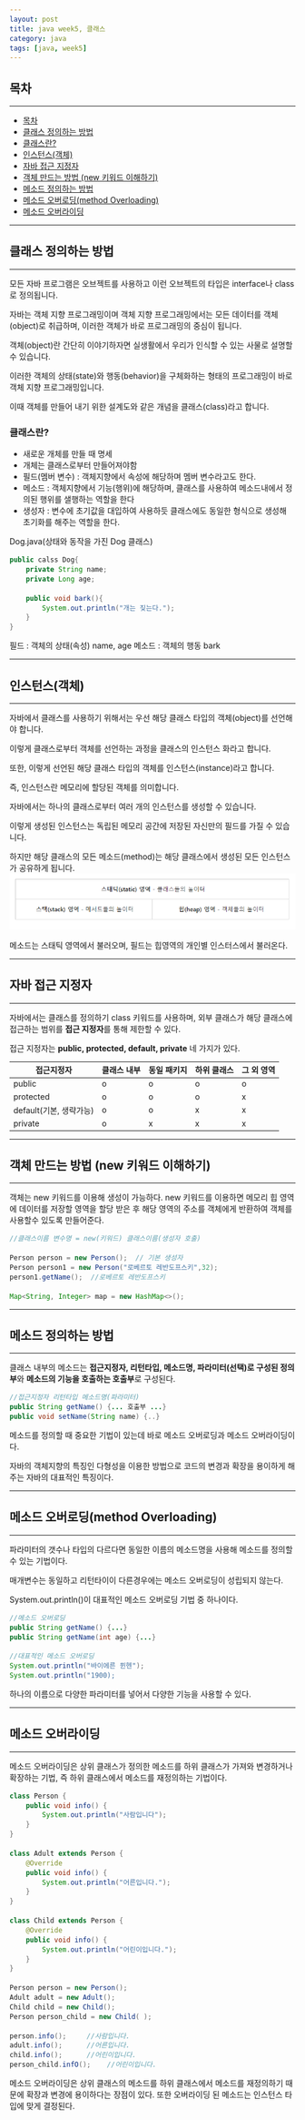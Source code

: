 ```yaml
---
layout: post
title: java week5, 클래스
category: java
tags: [java, week5]
---
```


## 목차

---
- [목차](#목차)
- [클래스 정의하는 방법](#클래스-정의하는-방법)
- [클래스란?](#클래스란)
- [인스턴스(객체)](#인스턴스객체)
- [자바 접근 지정자](#자바-접근-지정자)
- [객체 만드는 방법 (new 키워드 이해하기)](#객체-만드는-방법-new-키워드-이해하기)
- [메소드 정의하는 방법](#메소드-정의하는-방법)
- [메소드 오버로딩(method Overloading)](#메소드-오버로딩method-overloading)
- [메소드 오버라이딩](#메소드-오버라이딩)

---
## 클래스 정의하는 방법

---

모든 자바 프로그램은 오브젝트를 사용하고 이런 오브젝트의 타입은 interface나 class로 정의됩니다.

자바는 객체 지향 프로그래밍이며 객체 지향 프로그래밍에서는 모든 데이터를 객체(object)로 취급하며, 이러한 객체가 바로 프로그래밍의 중심이 됩니다.

객체(object)란 간단히 이야기하자면 실생활에서 우리가 인식할 수 있는 사물로 설명할 수 있습니다.

이러한 객체의 상태(state)와 행동(behavior)을 구체화하는 형태의 프로그래밍이 바로 객체 지향 프로그래밍입니다.

이때 객체를 만들어 내기 위한 설계도와 같은 개념을 클래스(class)라고 합니다.

### 클래스란?
- 새로운 개체를 만들 때 명세
- 개체는 클래스로부터 만들어져야함
- 필드(멤버 변수) : 객체지향에서 속성에 해당하며 멤버 변수라고도 한다.
- 메소드 : 객체지향에서 기능(행위)에 해당하며, 클래스를 사용하여 메소드내에서 정의된 행위를 샐행하는 역할을 한다
- 생성자 : 변수에 초기값을 대입하여 사용하듯 클래스에도 동일한 형식으로 생성해 초기화를 해주는 역할을 한다.

Dog.java(상태와 동작을 가진 Dog 클래스)
```java
public calss Dog{
    private String name;
    private Long age;

    public void bark(){
        System.out.println("개는 짖는다.");
    }
}
```
필드 : 객체의 상태(속성)
    name, age
메소드 : 객체의 행동 bark

---
## 인스턴스(객체)

---
자바에서 클래스를 사용하기 위해서는 우선 해당 클래스 타입의 객체(object)를 선언해야 합니다.

이렇게 클래스로부터 객체를 선언하는 과정을 클래스의 인스턴스 화라고 합니다.

또한, 이렇게 선언된 해당 클래스 타입의 객체를 인스턴스(instance)라고 합니다.

즉, 인스턴스란 메모리에 할당된 객체를 의미합니다.

자바에서는 하나의 클래스로부터 여러 개의 인스턴스를 생성할 수 있습니다.

이렇게 생성된 인스턴스는 독립된 메모리 공간에 저장된 자신만의 필드를 가질 수 있습니다.

하지만 해당 클래스의 모든 메소드(method)는 해당 클래스에서 생성된 모든 인스턴스가 공유하게 됩니다.
![그림](/assets/img/java/week05/01.png)

메소드는 스태틱 영역에서 불러오며, 필드는 힙영역의 개인별 인스터스에서 불러온다.

---
## 자바 접근 지정자

---
자바에서는 클래스를 정의하기 class 키워드를 사용하며, 외부 클래스가 해당 클래스에 접근하는 범위를 **접근 지정자**를 통해 제한할 수 있다.

접근 지정자는 **public, protected, default, private** 네 가지가 있다.

|접근지정자|클래스 내부|동일 패키지|하위 클래스|그 외 영역
|---|---|---|---|---|
|public|o|o|o|o
|protected|o|o|o|x|
|default(기본, 생략가능)|o|o|x|x|
|private|o|x|x|x

---
## 객체 만드는 방법 (new 키워드 이해하기)

---
객체는 new 키워드를 이용해 생성이 가능하다. new 키워드를 이용하면 메모리 힙 영역에 데이터를 저장할 영역을 할당 받은 후 해당 영역의 주소를 객체에게 반환하여 객체를 사용할수 있도록 만들어준다. 
```java
//클래스이름 변수명 = new(키워드) 클래스이름(생성자 호출)

Person person = new Person();  // 기본 생성자
Person person1 = new Person("로베르토 레반도프스키",32); 
person1.getName();  //로베르토 레반도프스키

Map<String, Integer> map = new HashMap<>();
```
---
## 메소드 정의하는 방법

---
클래스 내부의 메소드는 **접근지정자, 리턴타입, 메소드명, 파라미터(선택)로 구성된 정의부**와 **메소드의 기능을 호출하는 호출부**로 구성된다.
```java
//접근지정자 리턴타입 메소드명(파라미터)
public String getName() {... 호출부 ...}
public void setName(String name) {..}
```
메소드를 정의할 때 중요한 기법이 있는데 바로 메소드 오버로딩과 메소드 오버라이딩이다.

자바의 객체지향의 특징인 다형성을 이용한 방법으로 코드의 변경과 확장을 용이하게 해주는 자바의 대표적인 특징이다.

---
## 메소드 오버로딩(method Overloading)

---
파라미터의 갯수나 타입의 다르다면 동일한 이름의 메소드명을 사용해 메소드를 정의할 수 있는 기법이다.

매개변수는 동일하고 리턴타이이 다른경우에는 메소드 오버로딩이 성립되지 않는다.

System.out.println()이 대표적인 메소드 오버로딩 기법 중 하나이다.

```java
//메소드 오버로딩
public String getName() {...}
public String getName(int age) {...}

//대표적인 메소드 오버로딩
System.out.println("바이에른 뮌헨");
System.out.println("1900);
```
하나의 이름으로 다양한 파라미터를 넣어서 다양한 기능을 사용할 수 있다.

---
## 메소드 오버라이딩

---
메소드 오버라이딩은 상위 클래스가 정의한 메소드를 하위 클래스가 가져와 변경하거나 확장하는 기법, 즉 하위 클래스에서 메소드를 재정의하는 기법이다.
```java
class Person {
	public void info() {
		System.out.println("사람입니다");
	}
}

class Adult extends Person {
	@Override
	public void info() {
		System.out.println("어른입니다.");
	}
}

class Child extends Person {
	@Override
	public void info() {
		System.out.println("어린이입니다.");
	}
}

Person person = new Person();
Adult adult = new Adult();
Child child = new Child();
Person person_child = new Child( );

person.info();     //사람입니다.
adult.info();      //어른입니다.
child.info();      //어린이입니다.
person_child.infO();    //어린이입니다.
```
메소드 오버라이딩은 상위 클래스의 메소드를 하위 클래스에서 메소드를 재정의하기 때문에 확장과 변경에 용이하다는 장점이 있다. 또한 오버라이딩 된 메소드는 인스턴스 타입에 맞게 결정된다.

